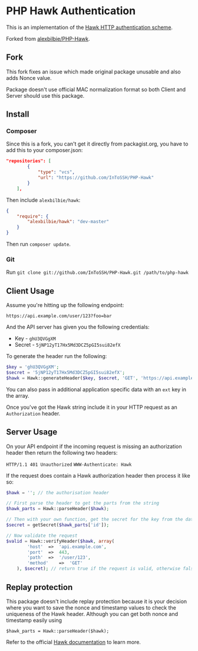 # PHP Hawk Authentication

This is an implementation of the [Hawk HTTP authentication scheme](https://github.com/hueniverse/hawk/).

Forked from [alexbilbie/PHP-Hawk](https://github.com/alexbilbie/PHP-Hawk).

## Fork
This fork fixes an issue which made original package unusable and also adds Nonce value.

Package doesn't use official MAC normalization format so both Client and Server should use this package.

## Install

### Composer


Since this is a fork, you can't get it directly from packagist.org, you have to add this to your composer.json:

```json
"repositories": [
        {
            "type": "vcs",
            "url": "https://github.com/InToSSH/PHP-Hawk"
        }
    ],
```

Then include `alexbilbie/hawk`:
```json
{
	"require": {
		"alexbilbie/hawk": "dev-master"
	}
}
```

Then run `composer update`.

### Git

Run `git clone git://github.com/InToSSH/PHP-Hawk.git /path/to/php-hawk`

## Client Usage

Assume you're hitting up the following endpoint:

`https://api.example.com/user/123?foo=bar`

And the API server has given you the following credentials:

* Key - `ghU3QVGgXM`
* Secret - `5jNP12yT17Hx5Md3DCZ5pGI5sui82efX`

To generate the header run the following:

```php
$key = 'ghU3QVGgXM';
$secret = '5jNP12yT17Hx5Md3DCZ5pGI5sui82efX';
$hawk = Hawk::generateHeader($key, $secret, 'GET', 'https://api.example.com/user/123?foo=bar');
```

You can also pass in additional application specific data with an `ext` key in the array.

Once you've got the Hawk string include it in your HTTP request as an `Authorization` header.

## Server Usage

On your API endpoint if the incoming request is missing an authorization header then return the following two headers:

`HTTP/1.1 401 Unauthorized`
`WWW-Authenticate: Hawk`

If the request does contain a Hawk authorization header then process it like so:

```php
$hawk = ''; // the authorisation header

// First parse the header to get the parts from the string
$hawk_parts = Hawk::parseHeader($hawk);

// Then with your own function, get the secret for the key from the database
$secret = getSecret($hawk_parts['id']);

// Now validate the request
$valid = Hawk::verifyHeader($hawk, array(
		'host'	=>	'api.example.com',
		'port'	=>	443,
		'path'	=>	'/user/123',
		'method'	=>	'GET'
	), $secret); // return true if the request is valid, otherwise false
```

## Replay protection
This package doesn't include replay protection because it is your decision where you want to save the nonce and timestamp values to check the uniqueness of the Hawk header. Although you can get both nonce and timestamp easily using

`$hawk_parts = Hawk::parseHeader($hawk);`

Refer to the official [Hawk documentation](https://github.com/hueniverse/hawk#replay-protection) to learn more.
